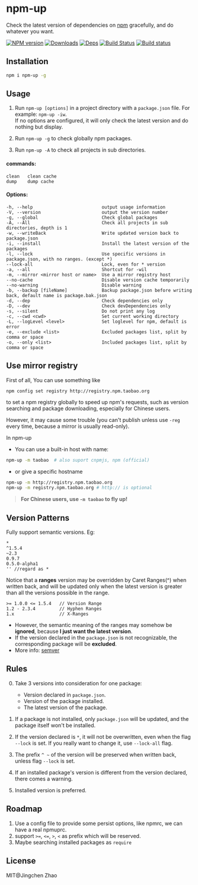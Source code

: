 npm-up
======

Check the latest version of dependencies on [npm](https://www.npmjs.com) gracefully, and do whatever you want.

[![NPM version](https://badge.fury.io/js/npm-up.svg)](https://www.npmjs.com/package/npm-up)
[![Downloads](http://img.shields.io/npm/dm/npm-up.svg)](https://www.npmjs.com/package/npm-up)
[![Deps](https://david-dm.org/dracupid/npm-up.svg?style=flat)](https://david-dm.org/dracupid/npm-up)
[![Build Status](https://travis-ci.org/dracupid/npm-up.svg)](https://travis-ci.org/dracupid/npm-up)
[![Build status](https://ci.appveyor.com/api/projects/status/github/dracupid/npm-up?svg=true)](https://ci.appveyor.com/project/dracupid/npm-up)

## Installation
```bash
npm i npm-up -g
```

## Usage
1. Run `npm-up [options]` in a project directory with a `package.json` file. For example: `npm-up -iw`. <br/>
If no options are configured, it will only check the latest version and do nothing but display.

2. Run `npm-up -g` to check globally npm packages.

3. Run `npm-up -A` to check all projects in sub directories.

#### commands:

```
clean   clean cache
dump    dump cache
```

#### Options:
```
-h, --help                          output usage information
-V, --version                       output the version number
-g, --global                        Check global packages
-A, --All                           Check all projects in sub directories, depth is 1
-w, --writeBack                     Write updated version back to package.json
-i, --install                       Install the latest version of the packages
-l, --lock                          Use specific versions in package.json, with no ranges. (except *)
--lock-all                          Lock, even for * version
-a, --all                           Shortcut for -wil
-m, --mirror <mirror host or name>  Use a mirror registry host
--no-cache                          Disable version cache temporarily
--no-warning                        Disable warning
-b, --backup [fileName]             Backup package.json before writing back, default name is package.bak.json
-d, --dep                           Check dependencies only
-D, --dev                           Check devDependencies only
-s, --silent                        Do not print any log
-c, --cwd <cwd>                     Set current working directory
-L, --logLevel <level>              Set loglevel for npm, default is error
-e, --exclude <list>                Excluded packages list, split by comma or space
-o, --only <list>                   Included packages list, split by comma or space
```


## Use mirror registry

First of all, You can use something like
```
npm config set registry http://registry.npm.taobao.org
```
to set a npm registry globally to speed up npm's requests, such as version searching and package downloading, especially for Chinese users.<br/>

However, it may cause some trouble (you can't publish unless use `-reg` every time, because a mirror is usually read-only).

In npm-up
- You can use a built-in host with name:
```bash
npm-up -m taobao  # also suport cnpmjs, npm (official)
```
- or give a specific hostname
```bash
npm-up -m http://registry.npm.taobao.org
npm-up -m registry.npm.taobao.org # http:// is optional
```

> **For Chinese users, use `-m taobao` to fly up!**

## Version Patterns
Fully support semantic versions. Eg:
```
*
^1.5.4
~2.3
0.9.7
0.5.0-alpha1
'' //regard as *
```

Notice that a **ranges** version may be overridden by Caret Ranges(^) when written back, and will be updated only when the latest version is greater than all the versions possible in the range.
```
>= 1.0.0 <= 1.5.4   // Version Range
1.2 - 2.3.4         // Hyphen Ranges
1.x                 // X-Ranges
```
- However, the semantic meaning of the ranges may somehow be **ignored**, because **I just want the latest version**.
- If the version declared in the `package.json` is not recognizable, the corresponding package will be **excluded**.
- More info: [semver](https://github.com/npm/node-semver/blob/master/README.md#ranges)

## Rules
0. Take 3 versions into consideration for one package:
    - Version declared in `package.json`.
    - Version of the package installed.
    - The latest version of the package.

0. If a package is not installed, only `package.json` will be updated, and the package itself won't be installed.

0. If the version declared is `*`, it will not be overwritten, even when the flag `--lock` is set. If you really want to change it, use `--lock-all` flag.

0. The prefix `^ ~` of the version will be preserved when written back, unless flag `--lock` is set.

0. If an installed package's version is different from the version declared, there comes a warning.

0. Installed version is preferred.

## Roadmap
1. Use a config file to provide some persist options, like npmrc, we can have a real npmuprc.
2. support `>=`, `<=`, `>`, `<` as prefix which will be reserved.
3. Maybe searching installed packages as `require`

## License
MIT@Jingchen Zhao
